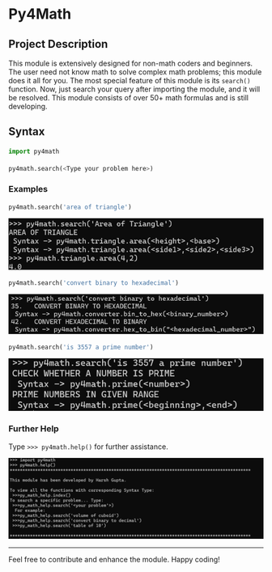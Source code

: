 # Py4Math

## Project Description
This module is extensively designed for non-math coders and beginners. The user need not know math to solve complex math problems; this module does it all for you. The most special feature of this module is its `search()` function. Now, just search your query after importing the module, and it will be resolved. This module consists of over 50+ math formulas and is still developing.

## Syntax

```python
import py4math

py4math.search(<Type your problem here>)
```

### Examples

```python
py4math.search('area of triangle')
```
![](https://github.com/2003HARSH/Py4Math/blob/main/docs/static/2.png)

```python
py4math.search('convert binary to hexadecimal')
```
![](https://github.com/2003HARSH/Py4Math/blob/main/docs/static/3.png)

```python
py4math.search('is 3557 a prime number')
```
![](https://github.com/2003HARSH/Py4Math/blob/main/docs/static/4.png)

### Further Help

Type `>>> py4math.help()` for further assistance.

![](https://github.com/2003HARSH/Py4Math/blob/main/docs/static/1.png)

---

Feel free to contribute and enhance the module. Happy coding!

